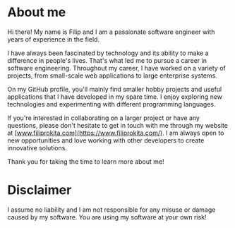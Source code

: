 # About me
Hi there! My name is Filip and I am a passionate software engineer with years of experience in the field.

I have always been fascinated by technology and its ability to make a difference in people's lives. That's what led me to pursue a career in software engineering. Throughout my career, I have worked on a variety of projects, from small-scale web applications to large enterprise systems.

On my GitHub profile, you'll mainly find smaller hobby projects and useful applications that I have developed in my spare time. I enjoy exploring new technologies and experimenting with different programming languages.

If you're interested in collaborating on a larger project or have any questions, please don't hesitate to get in touch with me through my website at [www.filiprokita.com](https://www.filiprokita.com/). I am always open to new opportunities and love working with other developers to create innovative solutions.

Thank you for taking the time to learn more about me!

# Disclaimer
I assume no liability and I am not responsible for any misuse or damage caused by my software. You are using my software at your own risk!
